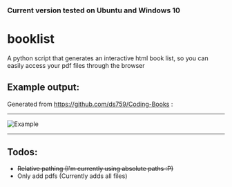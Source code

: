 ### Current version tested on Ubuntu and Windows 10

# booklist
A python script that generates an interactive html book list, so you can easily access your pdf files through the browser

## Example output: 
Generated from https://github.com/ds759/Coding-Books :

----------------

![Example](https://user-images.githubusercontent.com/18222586/93594003-59403b80-f9b5-11ea-884c-93d2ab470bcf.png)

----------------

## Todos:
- ~~Relative pathing (I'm currently using absolute paths :P)~~
- Only add pdfs (Currently adds all files)
